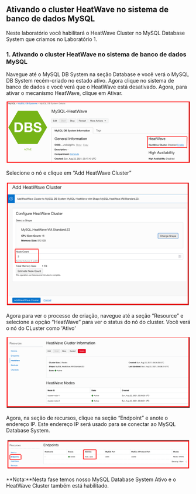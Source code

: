 ## Ativando o cluster HeatWave no sistema de banco de dados MySQL

Neste laboratório você habilitará o HeatWave Cluster no MySQL Database System que criamos no Laboratório 1.

### 1. Ativando o cluster HeatWave no sistema de banco de dados MySQL

Navegue até o MySQL DB System na seção Database e você verá o MySQL DB System recém-criado no estado ativo. Agora clique no sistema de banco de dados e você verá que o HeatWave está desativado. Agora, para ativar o mecanismo HeatWave, clique em Ativar.

![_](./Images/IMG_001.PNG)

Selecione o nó e clique em “Add HeatWave Cluster”

![_](./Images/IMG_002.PNG)

Agora para ver o processo de criação, navegue até a seção “Resource” e selecione a opção “HeatWave” para ver o status do nó do cluster. Você verá o nó do CLuster como 'Ativo'

![_](./Images/IMG_003.PNG)

Agora, na seção de recursos, clique na seção “Endpoint” e anote o endereço IP. Este endereço IP será usado para se conectar ao MySQL Database System.

![_](./Images/IMG_004.PNG)

**Nota:**Nesta fase temos nosso MySQL Database System Ativo e o HeatWave Cluster também está habilitado.


